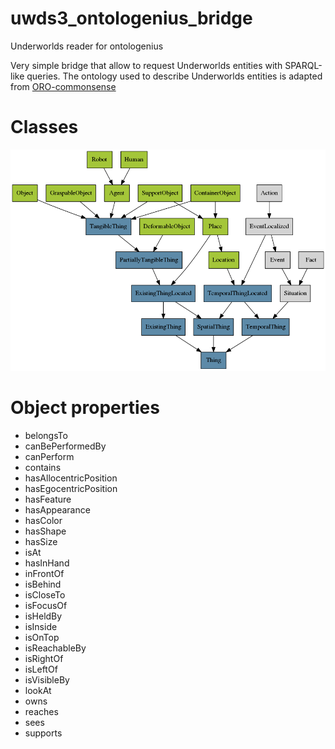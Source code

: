 # uwds3_ontologenius_bridge
Underworlds reader for ontologenius

Very simple bridge that allow to request Underworlds entities with SPARQL-like queries.
The ontology used to describe Underworlds entities is adapted from [ORO-commonsense](http://kb.openrobots.org/)

# Classes
![ontology_classes](img/classes.png)


# Object properties

* belongsTo
* canBePerformedBy
* canPerform
* contains
* hasAllocentricPosition
* hasEgocentricPosition
* hasFeature
* hasAppearance
* hasColor
* hasShape
* hasSize
* isAt
* hasInHand
* inFrontOf
* isBehind
* isCloseTo
* isFocusOf
* isHeldBy
* isInside
* isOnTop
* isReachableBy
* isRightOf
* isLeftOf
* isVisibleBy
* lookAt
* owns
* reaches
* sees
* supports
